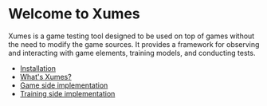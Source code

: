 # Welcome to Xumes

Xumes is a game testing tool designed to be used on top of games without the need to modify the game sources. It provides a framework for observing and interacting with game elements, training models, and conducting tests.

- [Installation](usage.md)
- [What's Xumes?](description.md)
- [Game side implementation](game_side.md)
- [Training side implementation](training_side.md)